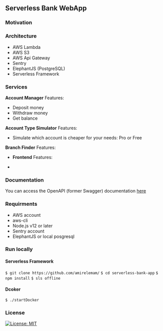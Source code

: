 ## Serverless Bank WebApp

### Motivation

### Architecture

- AWS Lambda
- AWS S3
- AWS Api Gateway
- Sentry
- ElephantJS (PostgreSQL)
- Serverless Framework

### Services

**Account Manager**
Features:

- Deposit money
- Withdraw money
- Get balance

**Account Type Simulator**
Features:

- Simulate which account is cheaper for your needs: Pro or Free

**Branch Finder**
Features:

- **Frontend**
  Features:

-

### Documentation

You can access the OpenAPI (former Swagger) documentation [here]()

### Requirments

- AWS account
- aws-cli
- Node.js v12 or later
- Sentry account
- ElephantJS or local posgresql

### Run locally

#### Serverless Framework

`$ git clone https://github.com/amirelemam/`
`$ cd serverless-bank-app`
`$ npm install`
`$ sls offline`

#### Dcoker

`$ ./startDocker`

### License

[![License: MIT](https://img.shields.io/badge/License-MIT-blue.svg)](https://opensource.org/licenses/MIT)
